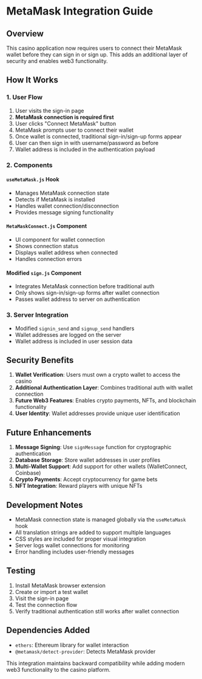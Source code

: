 # MetaMask Integration Guide

## Overview
This casino application now requires users to connect their MetaMask wallet before they can sign in or sign up. This adds an additional layer of security and enables web3 functionality.

## How It Works

### 1. User Flow
1. User visits the sign-in page
2. **MetaMask connection is required first**
3. User clicks "Connect MetaMask" button
4. MetaMask prompts user to connect their wallet
5. Once wallet is connected, traditional sign-in/sign-up forms appear
6. User can then sign in with username/password as before
7. Wallet address is included in the authentication payload

### 2. Components

#### `useMetaMask.js` Hook
- Manages MetaMask connection state
- Detects if MetaMask is installed
- Handles wallet connection/disconnection
- Provides message signing functionality

#### `MetaMaskConnect.js` Component
- UI component for wallet connection
- Shows connection status
- Displays wallet address when connected
- Handles connection errors

#### Modified `sign.js` Component
- Integrates MetaMask connection before traditional auth
- Only shows sign-in/sign-up forms after wallet connection
- Passes wallet address to server on authentication

### 3. Server Integration
- Modified `signin_send` and `signup_send` handlers
- Wallet addresses are logged on the server
- Wallet address is included in user session data

## Security Benefits

1. **Wallet Verification**: Users must own a crypto wallet to access the casino
2. **Additional Authentication Layer**: Combines traditional auth with wallet connection
3. **Future Web3 Features**: Enables crypto payments, NFTs, and blockchain functionality
4. **User Identity**: Wallet addresses provide unique user identification

## Future Enhancements

1. **Message Signing**: Use `signMessage` function for cryptographic authentication
2. **Database Storage**: Store wallet addresses in user profiles
3. **Multi-Wallet Support**: Add support for other wallets (WalletConnect, Coinbase)
4. **Crypto Payments**: Accept cryptocurrency for game bets
5. **NFT Integration**: Reward players with unique NFTs

## Development Notes

- MetaMask connection state is managed globally via the `useMetaMask` hook
- All translation strings are added to support multiple languages
- CSS styles are included for proper visual integration
- Server logs wallet connections for monitoring
- Error handling includes user-friendly messages

## Testing

1. Install MetaMask browser extension
2. Create or import a test wallet
3. Visit the sign-in page
4. Test the connection flow
5. Verify traditional authentication still works after wallet connection

## Dependencies Added

- `ethers`: Ethereum library for wallet interaction
- `@metamask/detect-provider`: Detects MetaMask provider

This integration maintains backward compatibility while adding modern web3 functionality to the casino platform. 